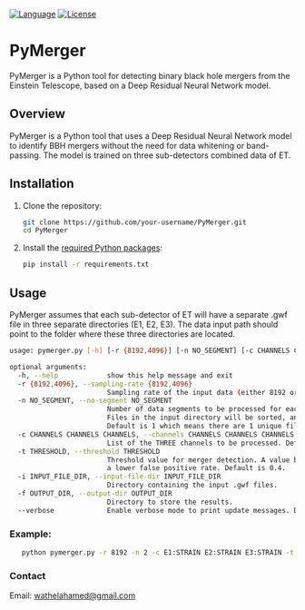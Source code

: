 [![Language](https://img.shields.io/badge/python-3.8%2B-blue.svg)](https://www.python.org/)
[![License](https://img.shields.io/badge/license-MIT-blue.svg)](https://github.com/wathela/pymerger/blob/main/LICENSE)

# PyMerger

PyMerger is a Python tool for detecting binary black hole mergers from the Einstein
Telescope, based on a Deep Residual Neural Network model.

## Overview

PyMerger is a Python tool that uses a Deep Residual Neural Network model to identify BBH mergers without the need for data whitening or band-passing. 
The model is trained on three sub-detectors combined data of ET.

## Installation

1. Clone the repository:
   ```sh
   git clone https://github.com/your-username/PyMerger.git
   cd PyMerger

2. Install the [required Python packages](requirements.txt):
   ```sh
   pip install -r requirements.txt 
## Usage
PyMerger assumes that each sub-detector of ET will have a separate .gwf file in three separate directories (E1, E2, E3). 
The data input path should point to the folder where these three directories are located.

```sh
usage: pymerger.py [-h] [-r {8192,4096}] [-n NO_SEGMENT] [-c CHANNELS CHANNELS CHANNELS] [-t THRESHOLD] -i INPUT_FILE_DIR -f OUTPUT_DIR [--verbose]

optional arguments:
  -h, --help            show this help message and exit
  -r {8192,4096}, --sampling-rate {8192,4096}
                        Sampling rate of the input data (either 8192 or 4096). Default is 8192.
  -n NO_SEGMENT, --no-segment NO_SEGMENT
                        Number of data segments to be processed for each detector (i.e., number of .gwf files to be processed for each detector).
                        Files in the input directory will be sorted, and the first 'n' files up to the specified number of segments will be processed.
                        Default is 1 which means there are 1 unique file from each detector.
  -c CHANNELS CHANNELS CHANNELS, --channels CHANNELS CHANNELS CHANNELS
                        List of the THREE channels to be processed. Default is ['E1:STRAIN', 'E2:STRAIN', 'E3:STRAIN'].
  -t THRESHOLD, --threshold THRESHOLD
                        Threshold value for merger detection. A value between 0.1 and 0.5, where a smaller value will result in fewer detections but
                        a lower false positive rate. Default is 0.4.
  -i INPUT_FILE_DIR, --input-file-dir INPUT_FILE_DIR
                        Directory containing the input .gwf files.
  -f OUTPUT_DIR, --output-dir OUTPUT_DIR
                        Directory to store the results.
  --verbose             Enable verbose mode to print update messages. Default is true.
```
### Example: 
```sh
   python pymerger.py -r 8192 -n 2 -c E1:STRAIN E2:STRAIN E3:STRAIN -t 0.5 -i /path/to/input/files -f /path/to/output/dir
```

### Contact
Email: wathelahamed@gmail.com
